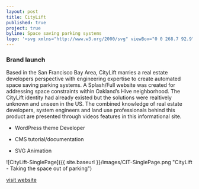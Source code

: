 ```yaml
---
layout: post
title: CityLift
published: true
project: true
byline: Space saving parking systems
logo: '<svg xmlns="http://www.w3.org/2000/svg" viewBox="0 0 268.7 92.9"><path fill="#fff" d="M130.4 81.1c-1.1 3.2-2.5 5.5-4.3 7.2-3.3 3.5-7.4 4.6-12.3 4.6h-6.3v-15h3.6c3 0 4.5-.7 5.6-4.1l1.5-4.6L100.6 22h17.5l8.6 26.3 8.2-26.3h17.5l-22 59.1z"/><path fill="#FFF" d="M225.3 34.8v39.8h-16.7V34.8h-5V22h5v-4.8c0-7.5 4.9-16.2 17-16.2h8.9v14h-5.8c-2.2 0-3.4 1.2-3.4 3.4V22h9.2v12.8h-9.2zM260.4 74.6c-12.1 0-17-8.7-17-16.2V34.8h-5V22h5V6.3h16.7V22h8.7v12.8h-8.7v22.4c0 2.1 1.1 3.4 3.4 3.4h5.3v14h-8.4z"/><g fill="#FFF"><path d="M172.5 74.6c-12.1 0-17-8.7-17-16.2V6.3h16.7v50.9c0 2.1 1.1 3.4 3.4 3.4h22.1v14h-25.2z"/><circle cx="189.3" cy="9.1" r="9.1"/><path d="M183.1 51.9h14.5V22h-16.7v27.8c0 .6.6 2.1 2.2 2.1z"/></g><path fill="#fff" d="M24.6 75.2c-9.5 0-24.6-4.1-24.6-28s15.2-28 24.6-28c7.6 0 13.5 2.5 18 7L31.3 37.6c-2.1-2.1-4-3.3-6.7-3.3-2.2 0-3.8.7-5.2 2.1-1.9 2-2.7 5.6-2.7 10.8 0 5.2.8 8.8 2.7 10.8 1.4 1.4 3 2.1 5.2 2.1 2.7 0 4.6-1.1 6.7-3.3l11.3 11.3c-4.4 4.6-10.3 7.1-18 7.1zM45.8 74.6V22h16.7v52.6H45.8zM90.1 74.6c-12.1 0-17-8.7-17-16.2V34.8h-5V22h5V6.3h16.7V22h8.7v12.8h-8.7v22.4c0 2.1 1.1 3.4 3.4 3.4h5.3v14h-8.4z"/><circle cx="54.1" cy="9.1" r="9.1" fill="#fff"/></svg>'
---
```


### Brand launch

Based in the San Francisco Bay Area, CityLift marries a real estate developers perspective with engineering expertise to create automated space saving parking systems. A Splash/Full website was created for addressing space constraints within Oakland’s Hive neighborhood. The CityLift identity had already existed but the solutions were realtively unknown and unseen in the US. The combined knowledge of real estate developers, system engineers and land use professionals behind this product are presented through videos features in this informational site.

* WordPress theme Developer 

* CMS tutorial/documentation

* SVG Animation

![CityLift-SinglePage]({{ site.baseurl }}/images/CIT-SinglePage.png "CityLift - Taking the space out of parking")

<a href="https://cityliftparking.com" target="_blank">visit website</a>
